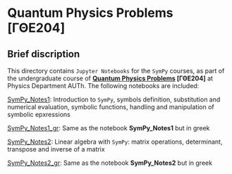 # **Quantum Physics Problems [ΓΘΕ204]**

## **Brief discription**

This directory contains `Jupyter Notebooks` for the `SymPy` courses, as part of the undergraduate course of **[Quantum Physics Problems](https://www.physics.auth.gr/courses/234) [ΓΘΕ204]** at Physics Department AUTh. The following notebooks are included:

[SymPy_Notes1](https://github.com/istergak/Quantum-Physics-Problems/blob/main/SymPy_Notes1.ipynb): Introduction to `SymPy`, symbols definition, substitution and numerical evaluation, symbolic functions, handling and manipulation of symbolic epxressions

[SymPy_Notes1_gr](https://github.com/istergak/Quantum-Physics-Problems/blob/main/SymPy_Notes1_gr.ipynb): Same as the notebook **SymPy_Notes1** but in greek

[SymPy_Notes2](https://github.com/istergak/Quantum-Physics-Problems/blob/main/SymPy_Notes2.ipynb): Linear algebra with `SymPy`: matrix operations, determinant, transpose and inverse of a matrix

[SymPy_Notes2_gr](https://github.com/istergak/Quantum-Physics-Problems/blob/main/SymPy_Notes2_gr.ipynb): Same as the notebook **SymPy_Notes2** but in greek
